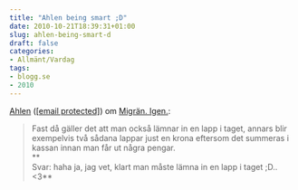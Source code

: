 ```yaml
---
title: "Ahlen being smart ;D"
date: 2010-10-21T18:39:31+01:00
slug: ahlen-being-smart-d
draft: false
categories:
- Allmänt/Vardag
tags:
- blogg.se
- 2010
---
```

[Ahlen](http://ahlendenriktige.blogspot.com/) ([\[email protected\]](/cdn-cgi/l/email-protection#b4d0d5c2ddd0d5dcd8c7c0c6d5dad0f4dcdbc0d9d5ddd89ad7dbd9)) om [Migrän. Igen.](http://camillalovgren.blogg.se/2010/october/migran-igen.html):

> Fast då gäller det att man också lämnar in en lapp i taget, annars blir exempelvis två sådana lappar just en krona eftersom det summeras i kassan innan man får ut några pengar.  
> **  
> Svar: haha ja, jag vet, klart man måste lämna in en lapp i taget ;D..<3**